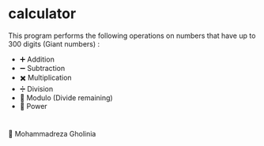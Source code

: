 # calculator
This program performs the following operations on numbers that have up to 300 digits (Giant numbers) :
- ➕ Addition
- ➖ Subtraction
- ✖️ Multiplication
- ➗ Division
- 🧮 Modulo (Divide remaining)
- 🧮 Power

# 
👤  Mohammadreza Gholinia
